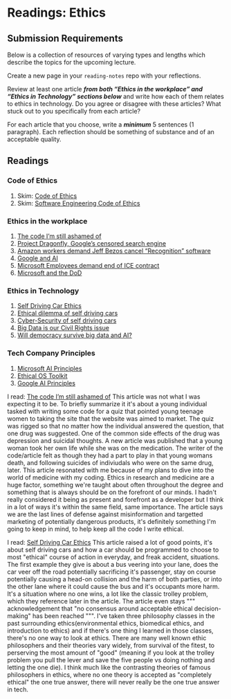# Readings: Ethics

## Submission Requirements

Below is a collection of resources of varying types and lengths which describe the topics for the upcoming lecture.

Create a new page in your `reading-notes` repo with your reflections.

Review at least one article **_from both “Ethics in the workplace” and “Ethics in Technology” sections below_** and write how each of them relates to ethics in technology. Do you agree or disagree with these articles? What stuck out to you specifically from each article?

For each article that you choose, write a **_minimum_** 5 sentences (1 paragraph). Each reflection should be something of substance and of an acceptable quality.

## Readings

### Code of Ethics

1.  Skim: [Code of Ethics](https://www.acm.org/code-of-ethics)
2.  Skim: [Software Engineering Code of Ethics](https://ethics.acm.org/code-of-ethics/software-engineering-code/)

### Ethics in the workplace

1.  [The code I’m still ashamed of](https://medium.freecodecamp.org/the-code-im-still-ashamed-of-e4c021dff55e)
2.  [Project Dragonfly, Google’s censored search engine](https://www.vox.com/2018/8/17/17704526/google-dragonfly-censored-search-engine-china)
3.  [Amazon workers demand Jeff Bezos cancel “Recognition” software](https://gizmodo.com/amazon-workers-demand-jeff-bezos-cancel-face-recognitio-1827037509)
4.  [Google and AI](https://gizmodo.com/in-reversal-google-says-its-ai-will-not-be-used-for-we-1826649327)
5.  [Microsoft Employees demand end of ICE contract](https://web.archive.org/web/20211124172013/https://www.nytimes.com/2018/06/19/technology/tech-companies-immigration-border.html)
6.  [Microsoft and the DoD](https://www.businessinsider.com/microsoft-employees-protest-contract-us-army-hololens-2019-2)

### Ethics in Technology

1.  [Self Driving Car Ethics](https://www.freep.com/story/money/cars/2017/11/21/self-driving-cars-ethics/804805001/)
2.  [Ethical dilemma of self driving cars](https://www.theglobeandmail.com/globe-drive/culture/technology/the-ethical-dilemmas-of-self-drivingcars/article37803470/)
3.  [Cyber-Security of self driving cars](https://phys.org/news/2017-02-cybersecurity-self-driving-cars.html)
4.  [Big Data is our Civil Rights issue](http://solveforinteresting.com/big-data-is-our-generations-civil-rights-issue-and-we-dont-know-it/)
5.  [Will democracy survive big data and AI?](https://www.scientificamerican.com/article/will-democracy-survive-big-data-and-artificial-intelligence/)

### Tech Company Principles

1.  [Microsoft AI Principles](https://www.microsoft.com/en-us/AI/our-approach-to-ai)
2.  [Ethical OS Toolkit](https://ethicalos.org/)
3.  [Google AI Principles](https://www.blog.google/technology/ai/ai-principles/)


I read: [The code I’m still ashamed of](https://medium.freecodecamp.org/the-code-im-still-ashamed-of-e4c021dff55e)
This article was not what I was expecting it to be. To briefly summarize it it's about a young individual tasked with writing some code for a quiz that pointed young teenage women to taking the site that the website was aimed to market. The quiz was rigged so that no matter how the individual answered the question, that one drug was suggested. One of the common side effects of the drug was depression and suicidal thoughts. A new article was published that a young woman took her own life while she was on the medication. The writer of the code/article felt as though they had a part to play in that young womans death, and following suicides of indiviudals who were on the same drug, later. This article resonated with me because of my plans to dive into the world of medicine with my coding. Ethics in research and medicine are a huge factor, something we're taught about often throughout the degree and something that is always should be on the forefront of our minds. I hadn't really considered it being as present and forefront as a developer but I think in a lot of ways it's within the same field, same importance. The article says we are the last lines of defense against misinformation and targetted marketing of potentially dangerous products, it's definitely something I'm going to keep in mind, to help keep all the code I write ethical. 


I read: [Self Driving Car Ethics](https://www.freep.com/story/money/cars/2017/11/21/self-driving-cars-ethics/804805001/)
This article raised a lot of good points, it's about self driving cars and how a car should be programmed to choose to most "ethical" course of action in everyday, and freak accident, situations. The first example they give is about a bus veering into your lane, does the car veer off the road potentially sacrificing it's passenger, stay on course potentially causing a head-on collision and the harm of both parties, or into the other lane where it could cause the bus and it's occupants more harm. It's a situation where no one wins, a lot like the classic trolley problem, which they reference later in the article. The article even stays """ acknowledgement that "no consensus around acceptable ethical decision-making" has been reached """. I've taken three philosophy classes in the past surrounding ethics(environmental ethics, biomedical ethics, and introduction to ethics) and if there's one thing I learned in those classes, there's no one way to look at ethics. There are many well known ethic philosophers and their theories vary widely, from survival of the fitest, to perserving the most amount of "good" (meaning if you look at the trolley problem you pull the lever and save the five people vs doing nothing and letting the one die). I think much like the contrasting theories of famous philosophers in ethics, where no one theory is accepted as "completely ethical" the one true answer, there will never really be the one true answer in tech. 